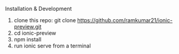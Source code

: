 

Installation & Development


1.	clone this repo: git clone https://github.com/ramkumar21/ionic-preview.git
2.	cd ionic-preview
3.	npm install
4.	run ionic serve from a terminal
